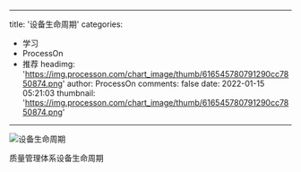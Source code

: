 
---
title: '设备生命周期'
categories: 
 - 学习
 - ProcessOn
 - 推荐
headimg: 'https://img.processon.com/chart_image/thumb/616545780791290cc7850874.png'
author: ProcessOn
comments: false
date: 2022-01-15 05:21:03
thumbnail: 'https://img.processon.com/chart_image/thumb/616545780791290cc7850874.png'
---

<div>   
<img class="thumb" alt="设备生命周期" src="https://img.processon.com/chart_image/thumb/616545780791290cc7850874.png" referrerpolicy="no-referrer">
<p>质量管理体系设备生命周期</p>  
</div>
            